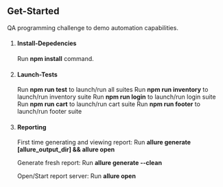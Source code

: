 ## Get-Started

QA programming challenge to demo automation capabilities.

1. #### Install-Depedencies

   Run **npm install** command.

2. #### Launch-Tests

   Run **npm run test** to launch/run all suites
   Run **npm run inventory** to launch/run inventory suite
   Run **npm run login** to launch/run login suite
   Run **npm run cart** to launch/run cart suite
   Run **npm run footer** to launch/run footer suite
  
3. #### Reporting
   First time generating and viewing report:
      Run **allure generate [allure_output_dir] && allure open**
   
   Generate fresh report:
      Run **allure generate --clean**

   Open/Start report server:
      Run **allure open**

